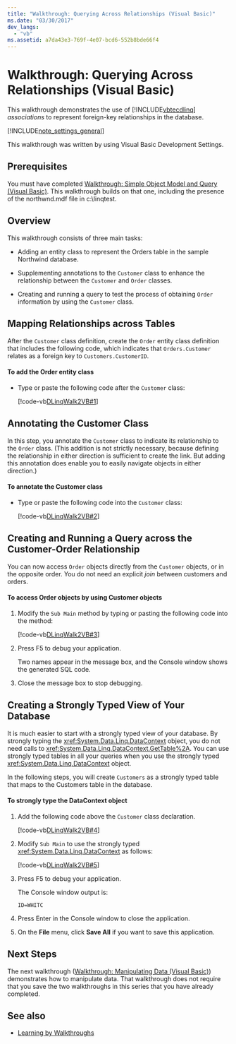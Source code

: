 ```yaml
---
title: "Walkthrough: Querying Across Relationships (Visual Basic)"
ms.date: "03/30/2017"
dev_langs: 
  - "vb"
ms.assetid: a7da43e3-769f-4e07-bcd6-552b8bde66f4
---
```

# Walkthrough: Querying Across Relationships (Visual Basic)
This walkthrough demonstrates the use of [!INCLUDE[vbtecdlinq](../../../../../../includes/vbtecdlinq-md.md)] *associations* to represent foreign-key relationships in the database.  
  
 [!INCLUDE[note_settings_general](../../../../../../includes/note-settings-general-md.md)]  
  
 This walkthrough was written by using Visual Basic Development Settings.  
  
## Prerequisites  
 You must have completed [Walkthrough: Simple Object Model and Query (Visual Basic)](../../../../../../docs/framework/data/adonet/sql/linq/walkthrough-simple-object-model-and-query-visual-basic.md). This walkthrough builds on that one, including the presence of the northwnd.mdf file in c:\linqtest.  
  
## Overview  
 This walkthrough consists of three main tasks:  
  
- Adding an entity class to represent the Orders table in the sample Northwind database.  
  
- Supplementing annotations to the `Customer` class to enhance the relationship between the `Customer` and `Order` classes.  
  
- Creating and running a query to test the process of obtaining `Order` information by using the `Customer` class.  
  
## Mapping Relationships across Tables  
 After the `Customer` class definition, create the `Order` entity class definition that includes the following code, which indicates that `Orders.Customer` relates as a foreign key to `Customers.CustomerID`.  
  
#### To add the Order entity class  
  
- Type or paste the following code after the `Customer` class:  
  
     [!code-vb[DLinqWalk2VB#1](../../../../../../samples/snippets/visualbasic/VS_Snippets_Data/DLinqWalk2VB/vb/Module1.vb#1)]  
  
## Annotating the Customer Class  
 In this step, you annotate the `Customer` class to indicate its relationship to the `Order` class. (This addition is not strictly necessary, because defining the relationship in either direction is sufficient to create the link. But adding this annotation does enable you to easily navigate objects in either direction.)  
  
#### To annotate the Customer class  
  
- Type or paste the following code into the `Customer` class:  
  
     [!code-vb[DLinqWalk2VB#2](../../../../../../samples/snippets/visualbasic/VS_Snippets_Data/DLinqWalk2VB/vb/Module1.vb#2)]  
  
## Creating and Running a Query across the Customer-Order Relationship  
 You can now access `Order` objects directly from the `Customer` objects, or in the opposite order. You do not need an explicit *join* between customers and orders.  
  
#### To access Order objects by using Customer objects  
  
1. Modify the `Sub Main` method by typing or pasting the following code into the method:  
  
     [!code-vb[DLinqWalk2VB#3](../../../../../../samples/snippets/visualbasic/VS_Snippets_Data/DLinqWalk2VB/vb/Module1.vb#3)]  
  
2. Press F5 to debug your application.  
  
     Two names appear in the message box, and the Console window shows the generated SQL code.  
  
3. Close the message box to stop debugging.  
  
## Creating a Strongly Typed View of Your Database  
 It is much easier to start with a strongly typed view of your database. By strongly typing the <xref:System.Data.Linq.DataContext> object, you do not need calls to <xref:System.Data.Linq.DataContext.GetTable%2A>. You can use strongly typed tables in all your queries when you use the strongly typed <xref:System.Data.Linq.DataContext> object.  
  
 In the following steps, you will create `Customers` as a strongly typed table that maps to the Customers table in the database.  
  
#### To strongly type the DataContext object  
  
1. Add the following code above the `Customer` class declaration.  
  
     [!code-vb[DLinqWalk2VB#4](../../../../../../samples/snippets/visualbasic/VS_Snippets_Data/DLinqWalk2VB/vb/Module1.vb#4)]  
  
2. Modify `Sub Main` to use the strongly typed <xref:System.Data.Linq.DataContext> as follows:  
  
     [!code-vb[DLinqWalk2VB#5](../../../../../../samples/snippets/visualbasic/VS_Snippets_Data/DLinqWalk2VB/vb/Module1.vb#5)]  
  
3. Press F5 to debug your application.  
  
     The Console window output is:  
  
     `ID=WHITC`  
  
4. Press Enter in the Console window to close the application.  
  
5. On the **File** menu, click **Save All** if you want to save this application.  
  
## Next Steps  
 The next walkthrough ([Walkthrough: Manipulating Data (Visual Basic)](../../../../../../docs/framework/data/adonet/sql/linq/walkthrough-manipulating-data-visual-basic.md)) demonstrates how to manipulate data. That walkthrough does not require that you save the two walkthroughs in this series that you have already completed.  
  
## See also

- [Learning by Walkthroughs](../../../../../../docs/framework/data/adonet/sql/linq/learning-by-walkthroughs.md)
